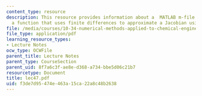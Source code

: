 ```yaml
---
content_type: resource
description: This resource provides information about a  MATLAB m-file that contains
  a function that uses finite differences to approximate a Jacobian using finite differences.
file: /media/courses/10-34-numerical-methods-applied-to-chemical-engineering-fall-2005/f3de7d95474e463a15ca22a8c48b2638_lec47.pdf
file_type: application/pdf
learning_resource_types:
- Lecture Notes
ocw_type: OCWFile
parent_title: Lecture Notes
parent_type: CourseSection
parent_uid: 8f7a6c3f-ae8e-d368-a734-bbe5d06c21b7
resourcetype: Document
title: lec47.pdf
uid: f3de7d95-474e-463a-15ca-22a8c48b2638
---
```

